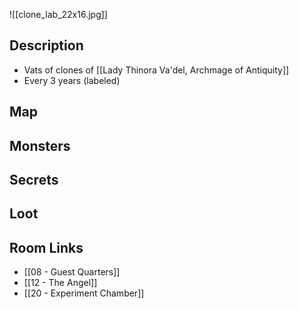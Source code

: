 ![[clone_lab_22x16.jpg]]
## Description

* Vats of clones of [[Lady Thinora Va'del, Archmage of Antiquity]]
* Every 3 years (labeled)

## Map

## Monsters

## Secrets

## Loot

## Room Links

*  [[08 - Guest Quarters]]
*  [[12 - The Angel]]
*  [[20 - Experiment Chamber]]